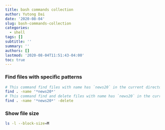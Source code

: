 ```yaml
---
title: bash commands collection
author: Yutong Dai
date: '2020-08-04'
slug: bash-commands-collection
categories:
  - shell
tags: []
subtitle: ''
summary: ''
authors: []
lastmod: '2020-08-04T11:51:43-04:00'
toc: true
---
```


### Find files with specific patterns

```bash
# This command find files with name has `news20` in the current directory and all of its sub-directories.
find . -name '*news20*'
# This command find and delete files with name has `news20` in the current directory and all of its sub-directories.
find . -name '*news20*' -delete
```

### Show file size

```bash
ls -l --block-size=M
```
